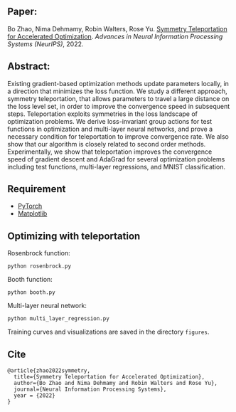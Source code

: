 ## Paper: 
Bo Zhao, Nima Dehmamy, Robin Walters, Rose Yu. [Symmetry Teleportation for Accelerated Optimization](https://arxiv.org/abs/2205.10637). *Advances in Neural Information Processing Systems (NeurIPS)*, 2022.

## Abstract:
Existing gradient-based optimization methods update parameters locally, in a direction that minimizes the loss function. We study a different approach, symmetry teleportation, that allows parameters to travel a large distance on the loss level set, in order to improve the convergence speed in subsequent steps. Teleportation exploits symmetries in the loss landscape of optimization problems. We derive loss-invariant group actions for test functions in optimization and multi-layer neural networks, and prove a necessary condition for teleportation to improve convergence rate. We also show that our algorithm is closely related to second order methods. Experimentally, we show that teleportation improves the convergence speed of gradient descent and AdaGrad for several optimization problems including test functions, multi-layer regressions, and MNIST classification.


## Requirement 
* [PyTorch](https://pytorch.org/)
* [Matplotlib](https://matplotlib.org/)


## Optimizing with teleportation
Rosenbrock function:

```
python rosenbrock.py
```

Booth function:

```
python booth.py
```

Multi-layer neural network:

```
python multi_layer_regression.py
```

Training curves and visualizations are saved in the directory `figures`.

## Cite
```
@article{zhao2022symmetry,
  title={Symmetry Teleportation for Accelerated Optimization},
  author={Bo Zhao and Nima Dehmamy and Robin Walters and Rose Yu},
  journal={Neural Information Processing Systems},
  year = {2022}
}
```
